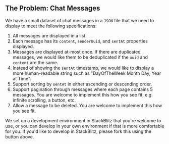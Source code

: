 ## The Problem: Chat Messages

We have a small dataset of chat messages in a `JSON` file that we need to display
to meet the following specifications:

1. All messages are displayed in a list.
2. Each message has its `content`, `senderUuid`, and `sentAt` properties displayed.
3. Messages are displayed at-most once. If there are duplicated messages, we would like
them to be deduplicated if the `uuid` and `content` are the same.
4. Instead of showing the `sentAt` timestamp, we would like to display a more
human-readable string such as "DayOfTheWeek Month Day, Year at Time".
5. Support sorting by `sentAt` in either ascending or descending order.
6. Support pagination through messages where each page contains 5 messages.
You are welcome to implement this how you see fit, e.g. infinite scrolling, a button, etc.
7. Allow a message to be deleted. You are welcome to implement this how you see fit.


We set up a development environment in StackBlitz that you're welcome to use, or
you can develop in your own environment if that is more comfortable for you.
If you'd like to develop in StackBlitz, please fork this using the button above.
